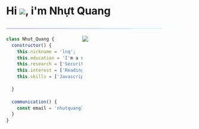 # Hi <img src="https://em-content.zobj.net/source/microsoft-teams/337/waving-hand_1f44b.png" width="50">, i'm Nhựt Quang 
<img src="https://github.com/MLX15/MLX15/blob/master/a.gif"></a>

<img align="right" width="300px"  src="https://media.tenor.com/ITc1hNBSH_wAAAAM/coding-typing.gif" />

```javascript
class Nhut_Quang {
  constructor() {
    this.nickname = 'lnq';
    this.education = 'I'm a student studying at HUFI university and ';
    this.research = ['Security', 'RE'];
    this.interest = ['Reading', 'Coding', 'Trading','Travel', 'Cooking'];
    this.skills = ['Javascript','Typescript','Python','C/C++'];
   
  }

  communication() {
    const email = 'nhutquang7x2o1@gmail.com';
  }
}



```




